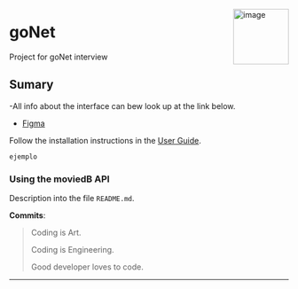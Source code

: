 <a href="https://digimatweb.github.io"><img src="https://png.pngtree.com/template/20190927/ourmid" alt="image" align="right" width="100"></a>
# goNet
Project for goNet interview

## Sumary 
-All info about the interface can bew look up at the link below.
- [Figma](https://www.figma.com/file/CTkb0YG2cdRwseYFxViMWA/Untitled?node-id=0%3A1)

Follow the installation instructions in the [User Guide](https://docs.aplus-framework.com/guides/projects/app/index.html).

```
ejemplo 
```

### Using the moviedB API
Description into the file `README.md`.

**Commits**:
> Coding is Art.
>
> Coding is Engineering.
>
> Good developer loves to code.


---
